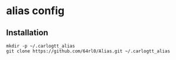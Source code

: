 # alias config

## Installation
```
mkdir -p ~/.carlogtt_alias
git clone https://github.com/64rl0/Alias.git ~/.carlogtt_alias
```
